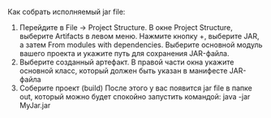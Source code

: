 Как собрать исполняемый jar file:

1. Перейдите в File -> Project Structure.
    В окне Project Structure, выберите Artifacts в левом меню.
    Нажмите кнопку +, выберите JAR, а затем From modules with dependencies.
    Выберите основной модуль вашего проекта и укажите путь для сохранения JAR-файла.
2. Выберите созданный артефакт.
    В правой части окна укажите основной класс, который должен быть указан в манифесте JAR-файла
3. Соберите проект (build)
После этого у вас появится jar file в папке out, который можно будет спокойно запустить командой: java -jar MyJar.jar
